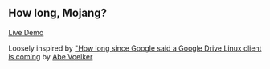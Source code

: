 ## How long, Mojang?
[Live Demo](http://MarshDeer.github.io/howlongmojang)

Loosely inspired by ["How long since Google said a Google Drive Linux client is coming](https://abevoelker.github.io/how-long-since-google-said-a-google-drive-linux-client-is-coming/) by [Abe Voelker](https://github.com/abevoelker)
